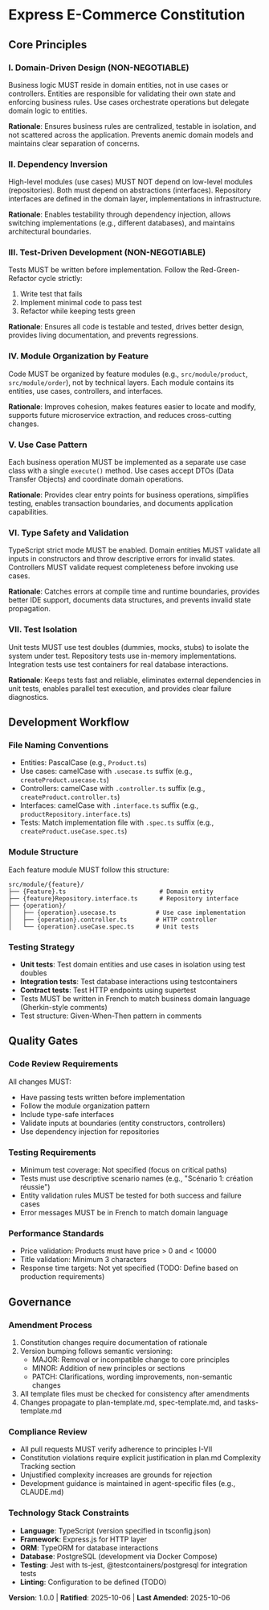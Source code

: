 <!--
SYNC IMPACT REPORT
Version: 0.0.0 → 1.0.0
Changes:
- Initial constitution creation
- Added 7 core principles based on src/module/product conventions
- Added Development Workflow and Quality Gates sections
- Added Governance section
Templates requiring updates:
✅ plan-template.md - Constitution Check section references this document
✅ spec-template.md - Requirements align with TDD and domain-driven principles
✅ tasks-template.md - Task ordering reflects TDD workflow
Follow-up TODOs: None
-->

# Express E-Commerce Constitution

## Core Principles

### I. Domain-Driven Design (NON-NEGOTIABLE)
Business logic MUST reside in domain entities, not in use cases or controllers. Entities are responsible for validating their own state and enforcing business rules. Use cases orchestrate operations but delegate domain logic to entities.

**Rationale**: Ensures business rules are centralized, testable in isolation, and not scattered across the application. Prevents anemic domain models and maintains clear separation of concerns.

### II. Dependency Inversion
High-level modules (use cases) MUST NOT depend on low-level modules (repositories). Both must depend on abstractions (interfaces). Repository interfaces are defined in the domain layer, implementations in infrastructure.

**Rationale**: Enables testability through dependency injection, allows switching implementations (e.g., different databases), and maintains architectural boundaries.

### III. Test-Driven Development (NON-NEGOTIABLE)
Tests MUST be written before implementation. Follow the Red-Green-Refactor cycle strictly:
1. Write test that fails
2. Implement minimal code to pass test
3. Refactor while keeping tests green

**Rationale**: Ensures all code is testable and tested, drives better design, provides living documentation, and prevents regressions.

### IV. Module Organization by Feature
Code MUST be organized by feature modules (e.g., `src/module/product`, `src/module/order`), not by technical layers. Each module contains its entities, use cases, controllers, and interfaces.

**Rationale**: Improves cohesion, makes features easier to locate and modify, supports future microservice extraction, and reduces cross-cutting changes.

### V. Use Case Pattern
Each business operation MUST be implemented as a separate use case class with a single `execute()` method. Use cases accept DTOs (Data Transfer Objects) and coordinate domain operations.

**Rationale**: Provides clear entry points for business operations, simplifies testing, enables transaction boundaries, and documents application capabilities.

### VI. Type Safety and Validation
TypeScript strict mode MUST be enabled. Domain entities MUST validate all inputs in constructors and throw descriptive errors for invalid states. Controllers MUST validate request completeness before invoking use cases.

**Rationale**: Catches errors at compile time and runtime boundaries, provides better IDE support, documents data structures, and prevents invalid state propagation.

### VII. Test Isolation
Unit tests MUST use test doubles (dummies, mocks, stubs) to isolate the system under test. Repository tests use in-memory implementations. Integration tests use test containers for real database interactions.

**Rationale**: Keeps tests fast and reliable, eliminates external dependencies in unit tests, enables parallel test execution, and provides clear failure diagnostics.

## Development Workflow

### File Naming Conventions
- Entities: PascalCase (e.g., `Product.ts`)
- Use cases: camelCase with `.usecase.ts` suffix (e.g., `createProduct.usecase.ts`)
- Controllers: camelCase with `.controller.ts` suffix (e.g., `createProduct.controller.ts`)
- Interfaces: camelCase with `.interface.ts` suffix (e.g., `productRepository.interface.ts`)
- Tests: Match implementation file with `.spec.ts` suffix (e.g., `createProduct.useCase.spec.ts`)

### Module Structure
Each feature module MUST follow this structure:
```
src/module/{feature}/
├── {Feature}.ts                          # Domain entity
├── {feature}Repository.interface.ts      # Repository interface
├── {operation}/
│   ├── {operation}.usecase.ts           # Use case implementation
│   ├── {operation}.controller.ts        # HTTP controller
│   └── {operation}.useCase.spec.ts      # Unit tests
```

### Testing Strategy
- **Unit tests**: Test domain entities and use cases in isolation using test doubles
- **Integration tests**: Test database interactions using testcontainers
- **Contract tests**: Test HTTP endpoints using supertest
- Tests MUST be written in French to match business domain language (Gherkin-style comments)
- Test structure: Given-When-Then pattern in comments

## Quality Gates

### Code Review Requirements
All changes MUST:
- Have passing tests written before implementation
- Follow the module organization pattern
- Include type-safe interfaces
- Validate inputs at boundaries (entity constructors, controllers)
- Use dependency injection for repositories

### Testing Requirements
- Minimum test coverage: Not specified (focus on critical paths)
- Tests must use descriptive scenario names (e.g., "Scénario 1: création réussie")
- Entity validation rules MUST be tested for both success and failure cases
- Error messages MUST be in French to match domain language

### Performance Standards
- Price validation: Products must have price > 0 and < 10000
- Title validation: Minimum 3 characters
- Response time targets: Not yet specified (TODO: Define based on production requirements)

## Governance

### Amendment Process
1. Constitution changes require documentation of rationale
2. Version bumping follows semantic versioning:
   - MAJOR: Removal or incompatible change to core principles
   - MINOR: Addition of new principles or sections
   - PATCH: Clarifications, wording improvements, non-semantic changes
3. All template files must be checked for consistency after amendments
4. Changes propagate to plan-template.md, spec-template.md, and tasks-template.md

### Compliance Review
- All pull requests MUST verify adherence to principles I-VII
- Constitution violations require explicit justification in plan.md Complexity Tracking section
- Unjustified complexity increases are grounds for rejection
- Development guidance is maintained in agent-specific files (e.g., CLAUDE.md)

### Technology Stack Constraints
- **Language**: TypeScript (version specified in tsconfig.json)
- **Framework**: Express.js for HTTP layer
- **ORM**: TypeORM for database interactions
- **Database**: PostgreSQL (development via Docker Compose)
- **Testing**: Jest with ts-jest, @testcontainers/postgresql for integration tests
- **Linting**: Configuration to be defined (TODO)

**Version**: 1.0.0 | **Ratified**: 2025-10-06 | **Last Amended**: 2025-10-06